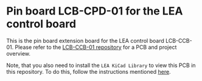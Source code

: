 # Pin board LCB-CPD-01 for the LEA control board

This is the pin board extension board for the LEA control board LCB-CCB-01. Please refer to the [LCB-CCB-01 repository](https://github.com/upb-lea/LCB-CCB-01_LEA_Control_Board) for a PCB and project overview.

Note, that you also need to install the `LEA KiCad Library` to view this PCB in this repository. To do this, follow the instructions mentioned [here](https://github.com/upb-lea/LCB-CCB-01_LEA_Control_Board/blob/main/README.md#downloading-this-project-and-folder-structure).
